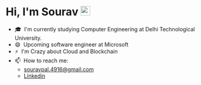 # Hi, I'm Sourav <img src="https://media.giphy.com/media/hvRJCLFzcasrR4ia7z/giphy.gif" width="25px">


- 🎓 &nbsp;I'm currently studying Computer Engineering at Delhi Technological University.
- 😄 &nbsp;Upcoming software engineer at Microsoft
- ⚡ &nbsp;I'm Crazy about Cloud and Blockchain
- 📫 &nbsp;How to reach me: 
    - souravpal.4916@gmail.com
    - <a href="https://www.linkedin.com/in/sourav-pal4916/">Linkedin </a>



